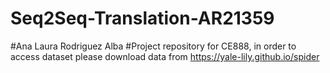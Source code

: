 # Seq2Seq-Translation-AR21359
#Ana Laura Rodriguez Alba
#Project repository for CE888, in order to access dataset please download data from https://yale-lily.github.io/spider
